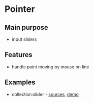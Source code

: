 # Pointer

## Main purpose
 
* input sliders

## Features

* handle point moving by mouse on line

## Examples

* collection:slider - [sources](https://github.com/ngx-kit/ngx-kit/tree/master/packages/collection/lib/ui-slider), [demo](http://ngx-kit.com/collection/module/ui-slider)
